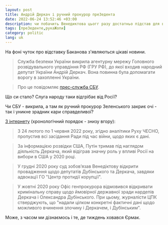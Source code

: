 ```yaml
---
layout: post
title: Андрій Деркач і ручний прокурор преЗедента
date: 2022-06-24 13:52:46 +03:00
description: чи побачить Венедиктова цьогг разу достатньо підстав для відкриття справи прокурорської щодо Деркача?
tags: [преЗеденте,рукаЖопи]
category: politic
lang: uk
---
```


На фоні чуток про відставку Баканова з'являються цікаві новини.

> Служба безпеки України викрила агентурну мережу Головного розвідувального управдіння РФ (ГРУ РФ), до якої входив народний депутат України Андрій Деркач. Вона повинна була допомагати ворогу в захопленні України.

> Про це повідомляє [прес-служба СБУ](https://t.me/SBUkr/4509).

Що си стало?
Слуга народу таки відгрібає від Росії?

Чи СБУ - викрила, а там як ручний прокурор Зеленського закриє очі - так і уникне зрадник кари справделивої?

[З інтернету](https://www.chesno.org/politician/105/) (хронологічний порядок - знизу вгору):

> З 24 лютого по 1 червня 2022 року, згідно аналітики Руху ЧЕСНО, пропустив всі засідання Ради під час війни, щодо яких є дані.

>За інформацією розвідки США, Путін тримав під наглядом діяльність Деркача, який відіграв значну роль у впливі Росії на вибори в США у 2020 році.

> У грудні 2020 року суд зобов’язав Венедіктову відкрити провадження щодо депутатів Дубінського та Деркача, завдяки адвокації ГО  "Центр протидії корупції".

> У жовтні 2020 року Офіс генпрокурора відмовився відкривати кримінальну справу щодо ймовірної державної зради нардепів Деркача і Олександра Дубінського. При цьому, журналісти ЦПК стверджують, що "надали цілком конкретні фактичні дані щодо можливого вчинення злочину і Деркачем, і Дубінським".

Може, з часом ми дізнаємось і те, де тиждень ховався Єрмак.